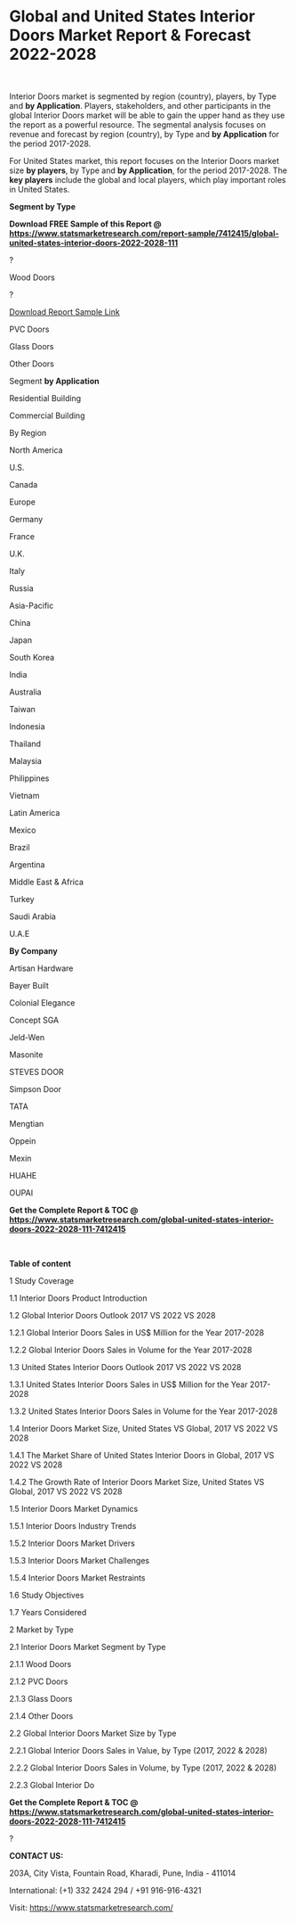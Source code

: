 <h1>Global and United States Interior Doors Market Report & Forecast 2022-2028</h1><br/><p>Interior Doors market is segmented by region (country), players, by Type and <strong>by Application</strong>. Players, stakeholders, and other participants in the global Interior Doors market will be able to gain the upper hand as they use the report as a powerful resource. The segmental analysis focuses on revenue and forecast by region (country), by Type and <strong>by Application</strong> for the period 2017-2028.</p>
 
 
 
 <p>For United States market, this report focuses on the Interior Doors market size <strong>by players</strong>, by Type and <strong>by Application</strong>, for the period 2017-2028. The <strong>key players</strong> include the global and local players, which play important roles in United States.</p>
 
 
 
 <p><strong>Segment by Type</strong></p>
 
 
 
 <div><b>Download FREE Sample of this Report @ <a href="https://www.statsmarketresearch.com/download-free-sample/7412415/global-united-states-interior-doors-2022-2028-111">https://www.statsmarketresearch.com/report-sample/7412415/global-united-states-interior-doors-2022-2028-111</a></b></div>
 
 
 
 <p>? </p>
 
 
 
 <p>Wood Doors</p>
 
 
 
 <p>? </p>
 
 
 
 <p><a href="https://www.statsmarketresearch.com/download-free-sample/7412415/global-united-states-interior-doors-2022-2028-111">Download Report Sample Link</a></p>
 
 
 
 <p>PVC Doors</p>
 
 
 
 <p>Glass Doors</p>
 
 
 
 <p>Other Doors</p>
 
 
 
 <p>Segment <strong>by Application</strong></p>
 
 
 
 <p>Residential Building</p>
 
 
 
 <p>Commercial Building</p>
 
 
 
 <p>By Region</p>
 
 
 
 <p>North America</p>
 
 
 
 <p>U.S.</p>
 
 
 
 <p>Canada</p>
 
 
 
 <p>Europe</p>
 
 
 
 <p>Germany</p>
 
 
 
 <p>France</p>
 
 
 
 <p>U.K.</p>
 
 
 
 <p>Italy</p>
 
 
 
 <p>Russia</p>
 
 
 
 <p>Asia-Pacific</p>
 
 
 
 <p>China</p>
 
 
 
 <p>Japan</p>
 
 
 
 <p>South Korea</p>
 
 
 
 <p>India</p>
 
 
 
 <p>Australia</p>
 
 
 
 <p>Taiwan</p>
 
 
 
 <p>Indonesia</p>
 
 
 
 <p>Thailand</p>
 
 
 
 <p>Malaysia</p>
 
 
 
 <p>Philippines</p>
 
 
 
 <p>Vietnam</p>
 
 
 
 <p>Latin America</p>
 
 
 
 <p>Mexico</p>
 
 
 
 <p>Brazil</p>
 
 
 
 <p>Argentina</p>
 
 
 
 <p>Middle East & Africa</p>
 
 
 
 <p>Turkey</p>
 
 
 
 <p>Saudi Arabia</p>
 
 
 
 <p>U.A.E</p>
 
 
 
 <p><strong>By Company</strong></p>
 
 
 
 <p>Artisan Hardware</p>
 
 
 
 <p>Bayer Built</p>
 
 
 
 <p>Colonial Elegance</p>
 
 
 
 <p>Concept SGA</p>
 
 
 
 <p>Jeld-Wen</p>
 
 
 
 <p>Masonite</p>
 
 
 
 <p>STEVES DOOR</p>
 
 
 
 <p>Simpson Door</p>
 
 
 
 <p>TATA</p>
 
 
 
 <p>Mengtian</p>
 
 
 
 <p>Oppein</p>
 
 
 
 <p>Mexin</p>
 
 
 
 <p>HUAHE</p>
 
 
 
 <p>OUPAI</p>
 
 
 
 <div><b>Get the Complete Report & TOC @ <a href="https://www.statsmarketresearch.com/global-united-states-interior-doors-2022-2028-111-7412415">https://www.statsmarketresearch.com/global-united-states-interior-doors-2022-2028-111-7412415</a></b></div>
 
 
 
 <p><br />
 
 <b>Table of content</b></p>
 
 
 
 <p>1 Study Coverage<br />
 
 1.1 Interior Doors Product Introduction<br />
 
 1.2 Global Interior Doors Outlook 2017 VS 2022 VS 2028<br />
 
 1.2.1 Global Interior Doors Sales in US$ Million for the Year 2017-2028<br />
 
 1.2.2 Global Interior Doors Sales in Volume for the Year 2017-2028<br />
 
 1.3 United States Interior Doors Outlook 2017 VS 2022 VS 2028<br />
 
 1.3.1 United States Interior Doors Sales in US$ Million for the Year 2017-2028<br />
 
 1.3.2 United States Interior Doors Sales in Volume for the Year 2017-2028<br />
 
 1.4 Interior Doors Market Size, United States VS Global, 2017 VS 2022 VS 2028<br />
 
 1.4.1 The Market Share of United States Interior Doors in Global, 2017 VS 2022 VS 2028<br />
 
 1.4.2 The Growth Rate of Interior Doors Market Size, United States VS Global, 2017 VS 2022 VS 2028<br />
 
 1.5 Interior Doors Market Dynamics<br />
 
 1.5.1 Interior Doors Industry Trends<br />
 
 1.5.2 Interior Doors Market Drivers<br />
 
 1.5.3 Interior Doors Market Challenges<br />
 
 1.5.4 Interior Doors Market Restraints<br />
 
 1.6 Study Objectives<br />
 
 1.7 Years Considered<br />
 
 2 Market by Type<br />
 
 2.1 Interior Doors Market Segment by Type<br />
 
 2.1.1 Wood Doors<br />
 
 2.1.2 PVC Doors<br />
 
 2.1.3 Glass Doors<br />
 
 2.1.4 Other Doors<br />
 
 2.2 Global Interior Doors Market Size by Type<br />
 
 2.2.1 Global Interior Doors Sales in Value, by Type (2017, 2022 & 2028)<br />
 
 2.2.2 Global Interior Doors Sales in Volume, by Type (2017, 2022 & 2028)<br />
 
 2.2.3 Global Interior Do</p>
 
 
 
 <div><b>Get the Complete Report & TOC @ <a href="https://www.statsmarketresearch.com/global-united-states-interior-doors-2022-2028-111-7412415">https://www.statsmarketresearch.com/global-united-states-interior-doors-2022-2028-111-7412415</a></b></div>
 
 
 
 <p>? </p>
 
 
 
 <p><b>CONTACT US:</b><br />
 
 203A, City Vista, Fountain Road, Kharadi, Pune, India - 411014<br />
 
 International: (+1) 332 2424 294 / +91 916-916-4321<br />
 
 Visit: <a href="https://www.statsmarketresearch.com/">https://www.statsmarketresearch.com/</a></p>